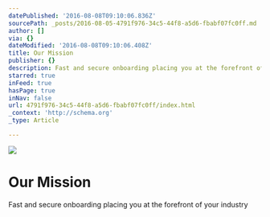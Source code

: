 ```yaml
---
datePublished: '2016-08-08T09:10:06.836Z'
sourcePath: _posts/2016-08-05-4791f976-34c5-44f8-a5d6-fbabf07fc0ff.md
author: []
via: {}
dateModified: '2016-08-08T09:10:06.408Z'
title: Our Mission
publisher: {}
description: Fast and secure onboarding placing you at the forefront of your industry
starred: true
inFeed: true
hasPage: true
inNav: false
url: 4791f976-34c5-44f8-a5d6-fbabf07fc0ff/index.html
_context: 'http://schema.org'
_type: Article

---
```

![](https://the-grid-user-content.s3-us-west-2.amazonaws.com/074d24d2-e6bb-4e6c-beee-bd5194994d89.jpg)

# Our Mission

Fast and secure onboarding placing you at the forefront of your industry